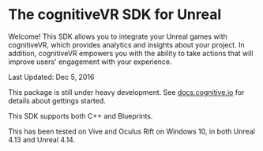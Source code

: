 The cognitiveVR SDK for Unreal
=========
Welcome!  This SDK allows you to integrate your Unreal games with cognitiveVR, which provides analytics and insights about your project.  In addition, cognitiveVR empowers you with the ability to take actions that will improve users' engagement with your experience.

Last Updated: Dec 5, 2016

This package is still under heavy development. See [docs.cognitive.io](http://docs.cognitivevr.io/unreal/get-started/) for details about gettings started.

This SDK supports both C++ and Blueprints.

This has been tested on Vive and Oculus Rift on Windows 10, in both Unreal 4.13 and Unreal 4.14.